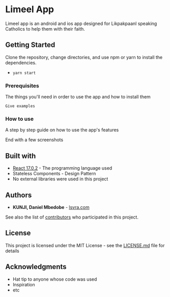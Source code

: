 # Limeel App

Limeel app is an android and ios app designed for Likpakpaanl speaking Catholics to help them with their faith.

## Getting Started

Clone the repository, change directories, and use npm or yarn to install the dependencies.
- `yarn start`

### Prerequisites
The things you'll need in order to use the app and how to install them

```
Give examples
```

### How to use

A step by step guide on how to use the app's features

End with a few screenshots

## Built with

* [React 17.0.2](https://reactjs.org/) - The programming language used
* Stateless Components - Design Pattern
* No external libraries were used in this project

## Authors

* **KUNJI, Daniel Mbedobe** - [lsvra.com](https://lsvra.com)

See also the list of [contributors](https://github.com/your/project/contributors) who participated in this project.

## License

This project is licensed under the MIT License - see the [LICENSE.md](LICENSE.md) file for details

## Acknowledgments

* Hat tip to anyone whose code was used
* Inspiration
* etc

